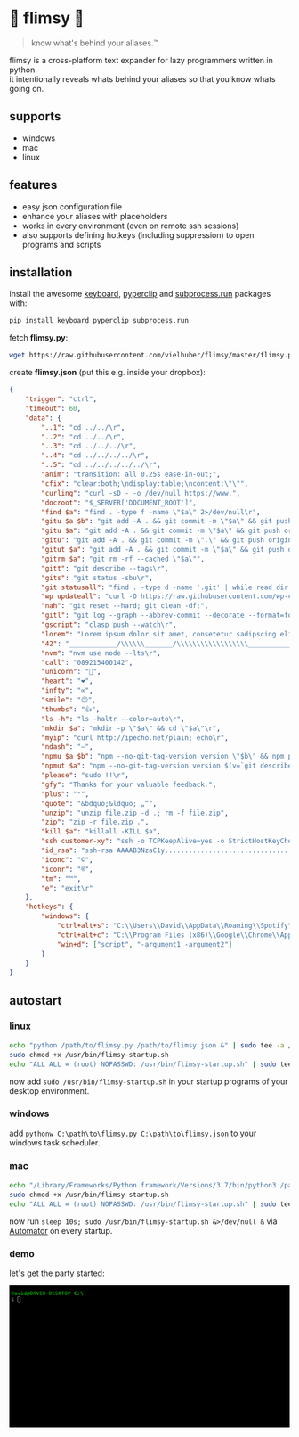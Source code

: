 # 🐨 flimsy 🐨

> know what's behind your aliases.™

flimsy is a cross-platform text expander for lazy programmers written in python.  
it intentionally reveals whats behind your aliases so that you know whats going on.

## supports

-   windows
-   mac
-   linux

## features

-   easy json configuration file
-   enhance your aliases with placeholders
-   works in every environment (even on remote ssh sessions)
-   also supports defining hotkeys (including suppression) to open programs and scripts

## installation

install the awesome [keyboard](https://github.com/boppreh/keyboard), [pyperclip](https://github.com/asweigart/pyperclip) and [subprocess.run](https://pypi.org/project/subprocess.run/) packages with:

```bash
pip install keyboard pyperclip subprocess.run
```

fetch **flimsy.py**:

```bash
wget https://raw.githubusercontent.com/vielhuber/flimsy/master/flimsy.py
```

create **flimsy.json** (put this e.g. inside your dropbox):

```json
{
    "trigger": "ctrl",
    "timeout": 60,
    "data": {
        "..1": "cd ../../\r",
        "..2": "cd ../../\r",
        "..3": "cd ../../../\r",
        "..4": "cd ../../../../\r",
        "..5": "cd ../../../../../\r",
        "anim": "transition: all 0.25s ease-in-out;",
        "cfix": "clear:both;\ndisplay:table;\ncontent:\"\"",
        "curling": "curl -sD - -o /dev/null https://www.",
        "docroot": "$_SERVER['DOCUMENT_ROOT']",
        "find $a": "find . -type f -name \"$a\" 2>/dev/null\r",
        "gitu $a $b": "git add -A . && git commit -m \"$a\" && git push origin HEAD && git tag -a \"$b\" -m \"$a\" && git push --tags\r",
        "gitu $a": "git add -A . && git commit -m \"$a\" && git push origin HEAD\r",
        "gitu": "git add -A . && git commit -m \".\" && git push origin HEAD\r",
        "gitut $a": "git add -A . && git commit -m \"$a\" && git push origin HEAD && git tag -a $(v=`git describe --abbrev=0 --tags 2>/dev/null`;n=(${v//./ });n1=${n[0]};n2=${n[1]};n3=${n[2]};if [ -z \"$n1\" ] && [ -z \"$n2\" ] && [ -z \"$n3\" ]; then n1=1; n2=0; n3=0;else n3=$((n3+1)); fi;if [ \"$n3\" == \"10\" ]; then n3=0; n2=$((n2+1)); fi;if [ \"$n2\" == \"10\" ]; then n2=0; n1=$((n1+1)); fi;echo \"$n1.$n2.$n3\") -m \"$a\" && git push --tags\r",
        "gitrm $a": "git rm -rf --cached \"$a\"",
        "gitt": "git describe --tags\r",
        "gits": "git status -sbu\r",
        "git statusall": "find . -type d -name '.git' | while read dir ; do sh -c \"if [ -z \\\"$(cd $dir/../ && git status --porcelain)\\\" ]; then tput setaf 2 && echo \\\"${dir//\\.git/} clean\\\"; else tput setaf 1 && echo \\\"${dir//\\.git/} modified\\\"; fi\" ; done\r",
        "wp updateall": "curl -O https://raw.githubusercontent.com/wp-cli/builds/gh-pages/phar/wp-cli.phar && chmod +x wp-cli.phar && php wp-cli.phar --allow-root cli cache clear && php wp-cli.phar --allow-root core update && php wp-cli.phar --allow-root core update-db && php wp-cli.phar --allow-root plugin update --all && php wp-cli.phar --allow-root theme update --all && php wp-cli.phar --allow-root language core update && php wp-cli.phar --allow-root language plugin update --all && php wp-cli.phar --allow-root language theme update --all && rm -f wp-cli.phar",
        "nah": "git reset --hard; git clean -df;",
        "gitl": "git log --graph --abbrev-commit --decorate --format=format:\"%C(bold blue)%h%C(reset) - %C(bold green)(%ar)%C(reset) %C(white)%s%C(reset) %C(dim white)- %an%C(reset)%C(bold yellow)%d%C(reset)\" --all\r",
        "gscript": "clasp push --watch\r",
        "lorem": "Lorem ipsum dolor sit amet, consetetur sadipscing elitr, sed diam nonumy eirmod tempor invidunt ut labore et dolore magna aliquyam erat, sed diam voluptua. At vero eos et accusam et justo duo dolores et ea rebum. Stet clita kasd gubergren, no sea takimata sanctus est Lorem ipsum dolor sit amet. Lorem ipsum dolor sit amet, consetetur sadipscing elitr, sed diam nonumy eirmod tempor invidunt ut labore et dolore magna aliquyam erat, sed diam voluptua. At vero eos et accusam et justo duo dolores et ea rebum. Stet clita kasd gubergren, no sea takimata sanctus est Lorem ipsum dolor sit amet.",
        "42": "____________/\\\\\\_______/\\\\\\\\\\\\\\\\\\_____________\n___________/\\\\\\\\\\_____/\\\\\\///////\\\\\\__________\n__________/\\\\\\/\\\\\\____\\///______\\//\\\\\\________\n_________/\\\\\\/\\/\\\\\\______________/\\\\\\/________\n________/\\\\\\/__\\/\\\\\\___________/\\\\\\//_________\n_______/\\\\\\\\\\\\\\\\\\\\\\\\\\\\\\\\_____/\\\\\\//___________\n_______\\///////////\\\\\\//____/\\\\\\/_____________\n__________________\\/\\\\\\_____/\\\\\\\\\\\\\\\\\\\\\\\\\\\\\\__\n___________________\\///_____\\///////////////__",
        "nvm": "nvm use node --lts\r",
        "call": "089215400142",
        "unicorn": "🦄",
        "heart": "❤️",
        "infty": "∞",
        "smile": "😊",
        "thumbs": "👍",
        "ls -h": "ls -haltr --color=auto\r",
        "mkdir $a": "mkdir -p \"$a\" && cd \"$a\"\r",
        "myip": "curl http://ipecho.net/plain; echo\r",
        "ndash": "–",
        "npmu $a $b": "npm --no-git-tag-version version \"$b\" && npm publish && git add -A . && git commit -m \"$a\" && git push origin HEAD && git tag -a \"$b\" -m \"$a\" && git push --tags\r",
        "npmut $a": "npm --no-git-tag-version version $(v=`git describe --abbrev=0 --tags 2>/dev/null`;n=(${v//./ });n1=${n[0]};n2=${n[1]};n3=${n[2]};if [ -z \"$n1\" ] && [ -z \"$n2\" ] && [ -z \"$n3\" ]; then n1=1; n2=0; n3=0;else n3=$((n3+1)); fi;if [ \"$n3\" == \"10\" ]; then n3=0; n2=$((n2+1)); fi;if [ \"$n2\" == \"10\" ]; then n2=0; n1=$((n1+1)); fi;echo \"$n1.$n2.$n3\") && npm publish && git add -A . && git commit -m \"$a\" && git push origin HEAD && git tag -a $(v=`git describe --abbrev=0 --tags 2>/dev/null`;n=(${v//./ });n1=${n[0]};n2=${n[1]};n3=${n[2]};if [ -z \"$n1\" ] && [ -z \"$n2\" ] && [ -z \"$n3\" ]; then n1=1; n2=0; n3=0;else n3=$((n3+1)); fi;if [ \"$n3\" == \"10\" ]; then n3=0; n2=$((n2+1)); fi;if [ \"$n2\" == \"10\" ]; then n2=0; n1=$((n1+1)); fi;echo \"$n1.$n2.$n3\") -m \"$a\" && git push --tags\r",
        "please": "sudo !!\r",
        "gfy": "Thanks for your valuable feedback.",
        "plus": "⁺",
        "quote": "&bdquo;&ldquo; „“",
        "unzip": "unzip file.zip -d .; rm -f file.zip",
        "zip": "zip -r file.zip .",
        "kill $a": "killall -KILL $a",
        "ssh customer-xy": "ssh -o TCPKeepAlive=yes -o StrictHostKeyChecking=no -p 22 -l username -i ~/.ssh/id_rsa host -t \"echo 'rm /tmp/initfile; source ~/.bashrc; cd folder; git status' > /tmp/initfile; bash --init-file /tmp/initfile\"\r",
        "id_rsa": "ssh-rsa AAAAB3NzaC1y...........................................................................................................................................................................................................................................................................................................................................................................................",
        "iconc": "©",
        "iconr": "®",
        "tm": "™",
        "e": "exit\r"
    },
    "hotkeys": {
        "windows": {
            "ctrl+alt+s": "C:\\Users\\David\\AppData\\Roaming\\Spotify\\Spotify.exe",
            "ctrl+alt+c": "C:\\Program Files (x86)\\Google\\Chrome\\Application\\chrome.exe",
            "win+d": ["script", "-argument1 -argument2"]
        }
    }
}
```

## autostart

### linux

```bash
echo "python /path/to/flimsy.py /path/to/flimsy.json &" | sudo tee -a /usr/bin/flimsy-startup.sh
sudo chmod +x /usr/bin/flimsy-startup.sh
echo "ALL ALL = (root) NOPASSWD: /usr/bin/flimsy-startup.sh" | sudo tee -a /etc/sudoers
```

now add `sudo /usr/bin/flimsy-startup.sh` in your startup programs of your desktop environment.

### windows

add `pythonw C:\path\to\flimsy.py C:\path\to\flimsy.json` to your windows task scheduler.

### mac

```bash
echo "/Library/Frameworks/Python.framework/Versions/3.7/bin/python3 /path/to/flimsy.py /path/to/flimsy.json &" | sudo tee -a /usr/bin/flimsy-startup.sh
sudo chmod +x /usr/bin/flimsy-startup.sh
echo "ALL ALL = (root) NOPASSWD: /usr/bin/flimsy-startup.sh" | sudo tee -a /etc/sudoers
```

now run `sleep 10s; sudo /usr/bin/flimsy-startup.sh &>/dev/null &` via [Automator](https://stackoverflow.com/a/6445525/2068362) on every startup.

### demo

let's get the party started:

![demo](https://raw.githubusercontent.com/vielhuber/flimsy/master/flimsy.gif)
